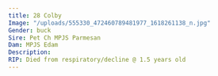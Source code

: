```yaml
---
title: 28 Colby
Image: "/uploads/555330_472460789481977_1618261138_n.jpg"
Gender: buck
Sire: Pet Ch MPJS Parmesan
Dam: MPJS Edam
Description: 
RIP: Died from respiratory/decline @ 1.5 years old
---
```


